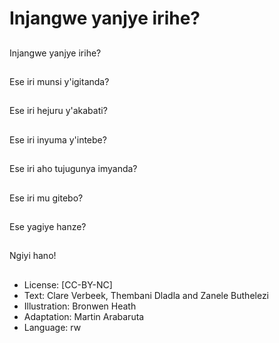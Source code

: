 # Injangwe yanjye irihe?

##
Injangwe yanjye irihe?

##
Ese iri munsi
y'igitanda?

##
Ese iri hejuru y'akabati?

##
Ese iri inyuma y'intebe?

##
Ese iri aho tujugunya
imyanda?

##
Ese iri mu gitebo?

##
Ese yagiye hanze?

##
Ngiyi hano!

##
* License: [CC-BY-NC]
* Text: Clare Verbeek, Thembani Dladla and Zanele Buthelezi
* Illustration: Bronwen Heath
* Adaptation: Martin Arabaruta
* Language: rw
